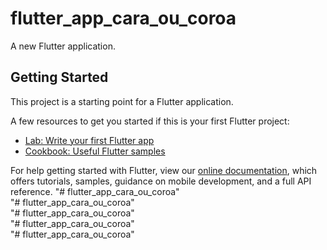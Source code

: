 # flutter_app_cara_ou_coroa

A new Flutter application.

## Getting Started

This project is a starting point for a Flutter application.

A few resources to get you started if this is your first Flutter project:

- [Lab: Write your first Flutter app](https://flutter.dev/docs/get-started/codelab)
- [Cookbook: Useful Flutter samples](https://flutter.dev/docs/cookbook)

For help getting started with Flutter, view our
[online documentation](https://flutter.dev/docs), which offers tutorials,
samples, guidance on mobile development, and a full API reference.
"# flutter_app_cara_ou_coroa"  
"# flutter_app_cara_ou_coroa"  
"# flutter_app_cara_ou_coroa"  
"# flutter_app_cara_ou_coroa"  
"# flutter_app_cara_ou_coroa"  
